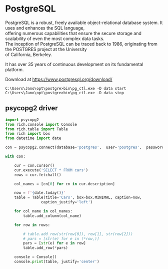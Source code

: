 # PostgreSQL

PostgreSQL is a robust, freely available object-relational database system. It uses and enhances the SQL language,  
offering numerous capabilities that ensure the secure storage and scalability of even the most complex data tasks.  
The inception of PostgreSQL can be traced back to 1986, originating from the POSTGRES project at the University  
of California, Berkeley.  

It has over 35 years of continuous development on its fundamental platform.  

Download at https://www.postgresql.org/download/

```
C:\Users\Jano\opt\postgre>bin\pg_ctl.exe -D data start
C:\Users\Jano\opt\postgre>bin\pg_ctl.exe -D data stop
```


## psycopg2 driver

```python
import psycopg2
from rich.console import Console
from rich.table import Table
from rich import box
from datetime import date

con = psycopg2.connect(database='postgres',  user='postgres',  password='s$cret')

with con:

    cur = con.cursor()
    cur.execute('SELECT * FROM cars')
    rows = cur.fetchall()

    col_names = [cn[0] for cn in cur.description]

    now = f'{date.today()}'
    table = Table(title='Cars', box=box.MINIMAL, caption=now,
                caption_justify='left')

    for col_name in col_names:
        table.add_column(col_name)

    for row in rows:

        # table.add_row(str(row[0]), row[1], str(row[2]))
        # pars = [str(e) for e in (*row,)]
        pars = [str(e) for e in row]
        table.add_row(*pars)

    console = Console()
    console.print(table, justify='center')
```

